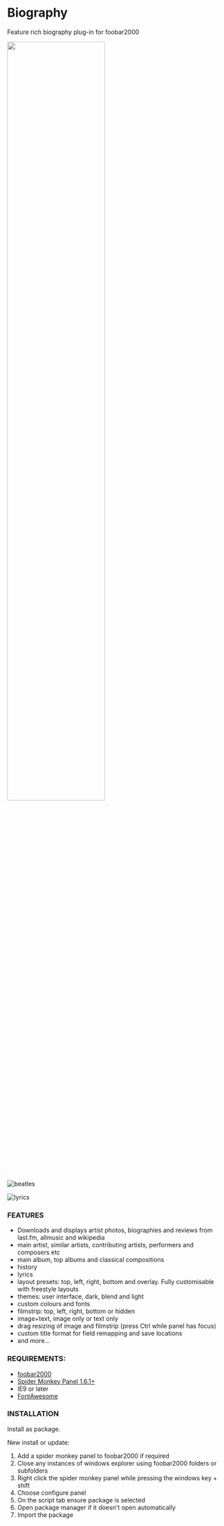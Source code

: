 # Biography

<!-- <img src= "https://img.shields.io/github/v/release/Wil-b/Biography?include_prereleases">[![CodeFactor](https://www.codefactor.io/repository/github/wil-b/smp-scripts/badge?s=e31aef34da666a7f881d60c035843654ee451e7d)](https://www.codefactor.io/repository/github/wil-b/smp-scripts) -->

 Feature rich biography plug-in for foobar2000
 
 <img src="'https://user-images.githubusercontent.com/35600752/118565002-54f93780-b769-11eb-86bc-79fed003268e.png" width=67%>
 
 ![beatles](https://user-images.githubusercontent.com/35600752/118565002-54f93780-b769-11eb-86bc-79fed003268e.png)
 
 ![lyrics](https://user-images.githubusercontent.com/35600752/155840286-84a6d76a-dfe6-4587-9ab9-e98b4f8f3013.png)

### FEATURES
- Downloads and displays artist photos, biographies and reviews from last.fm, allmusic and wikipedia
- main artist, similar artists, contributing artists, performers and composers etc
- main album, top albums and classical compositions
- history
- lyrics
- layout presets: top, left, right, bottom and overlay. Fully customisable with freestyle layouts
- themes: user interface, dark, blend and light
- custom colours and fonts
- filmstrip: top, left, right, bottom or hidden
- image+text, image only or text only
- drag resizing of image and filmstrip (press Ctrl while panel has focus)
- custom title format for field remapping and save locations
- and more...

### REQUIREMENTS:
- [foobar2000](https://www.foobar2000.org)
- [Spider Monkey Panel 1.6.1+](https://www.foobar2000.org/components)
- IE9 or later
- [FontAwesome](https://github.com/FortAwesome/Font-Awesome/blob/fa-4/fonts/fontawesome-webfont.ttf?raw=true)

### INSTALLATION
Install as package.

New install or update:
1) Add a spider monkey panel to foobar2000 if required
2) Close any instances of windows explorer using foobar2000 folders or subfolders
3) Right click the spider monkey panel while pressing the windows key + shift
4) Choose configure panel
5) On the script tab ensure package is selected
6) Open package manager if it doesn't open automatically
7) Import the package

